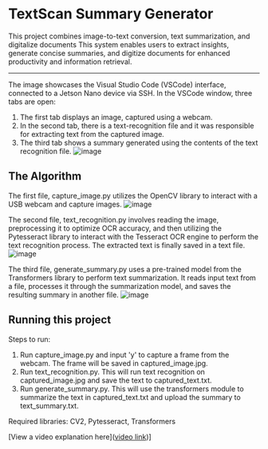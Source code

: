 # TextScan Summary Generator

This project combines image-to-text conversion, text summarization, and digitalize documents This system enables users to extract insights, generate concise summaries, and digitize documents for enhanced productivity and information retrieval.

------------------------------------------------------------------------------------------------------------------------------------------------------------------------------------------------------------------------------------------------------------------------------------------------------
The image showcases the Visual Studio Code (VSCode) interface, connected to a Jetson Nano device via SSH. In the VSCode window, three tabs are open:
1) The first tab displays an image, captured using a webcam.
2) In the second tab, there is a text-recognition file and it was responsible for extracting text from the captured image.
3) The third tab shows a summary generated using the contents of the text recognition file.
![image](https://github.com/Rahuldeb5/nvidia_project/assets/110701518/844a0e0a-7993-49f7-968a-e6be06374997)

## The Algorithm

The first file, capture_image.py utilizes the OpenCV library to interact with a USB webcam and capture images.
![image](https://github.com/Rahuldeb5/nvidia_project/assets/110701518/204c8d4c-1b1b-49b5-8639-e9ae2d9a4887)


The second file, text_recognition.py involves reading the image, preprocessing it to optimize OCR accuracy, and then utilizing the Pytesseract library to interact with the Tesseract OCR engine to perform the text recognition process. The extracted text is finally saved in a text file.
![image](https://github.com/Rahuldeb5/nvidia_project/assets/110701518/2e8fa729-1af9-48a4-b80b-bb000a2a3cb2)


The third file, generate_summary.py uses a pre-trained model from the Transformers library to perform text summarization. It reads input text from a file, processes it through the summarization model, and saves the resulting summary in another file.
![image](https://github.com/Rahuldeb5/nvidia_project/assets/110701518/d9058b5b-fe97-41be-b474-afbd65202a73)


## Running this project

Steps to run:
1) Run capture_image.py and input 'y' to capture a frame from the webcam. The frame will be saved in captured_image.jpg.
2) Run text_recognition.py. This will run text recognition on captured_image.jpg and save the text to captured_text.txt.
3) Run generate_summary.py. This will use the transformers module to summarize the text in captured_text.txt and upload the summary to text_summary.txt.

Required libraries: CV2, Pytesseract, Transformers

[View a video explanation here]([video link](https://youtu.be/1-qha4tH1B0))]
